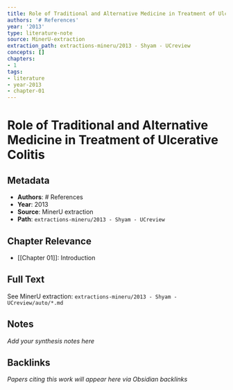 ```yaml
---
title: Role of Traditional and Alternative Medicine in Treatment of Ulcerative Colitis
authors: '# References'
year: '2013'
type: literature-note
source: MinerU-extraction
extraction_path: extractions-mineru/2013 - Shyam - UCreview
concepts: []
chapters:
- 1
tags:
- literature
- year-2013
- chapter-01
---
```


# Role of Traditional and Alternative Medicine in Treatment of Ulcerative Colitis

## Metadata

- **Authors**: # References
- **Year**: 2013
- **Source**: MinerU extraction
- **Path**: `extractions-mineru/2013 - Shyam - UCreview`

## Chapter Relevance

- [[Chapter 01]]: Introduction

## Full Text

See MinerU extraction: `extractions-mineru/2013 - Shyam - UCreview/auto/*.md`

## Notes

*Add your synthesis notes here*

## Backlinks

*Papers citing this work will appear here via Obsidian backlinks*
